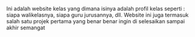 Ini adalah website kelas yang dimana isinya adalah profil kelas seperti : siapa walikelasnya, siapa guru jurusannya, dll.
Website ini juga termasuk salah satu projek pertama yang benar benar ingin di selesaikan sampai akhir
semangat
